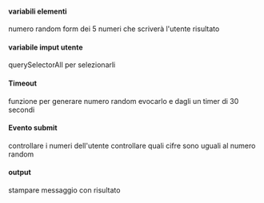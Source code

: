 #### variabili elementi
numero random
form dei 5 numeri che scriverà l'utente
risultato

#### variabile imput utente
querySelectorAll per selezionarli

#### Timeout
funzione per generare numero random
evocarlo e dagli un timer di 30 secondi

#### Evento submit
controllare i numeri dell'utente
controllare quali cifre sono uguali al numero random 

#### output
stampare messaggio con risultato